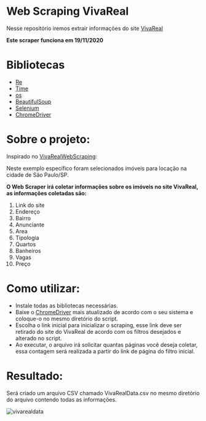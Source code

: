 # Web Scraping VivaReal

Nesse repositório iremos extrair informações do site [VivaReal](https://www.vivareal.com.br/)

**Este scraper funciona em 19/11/2020**

# Bibliotecas

- [Re](https://docs.python.org/3/library/re.html)
- [Time](https://docs.python.org/3/library/time.html)
- [os](https://docs.python.org/3/library/os.html)
- [BeautifulSoup](https://www.crummy.com/software/BeautifulSoup/bs4/doc/)
- [Selenium](https://selenium-python.readthedocs.io/)
- [ChromeDriver](https://chromedriver.chromium.org/downloads)

# Sobre o projeto:

Inspirado no [VivaRealWebScraping](https://github.com/luiseduardobr1/VivaRealWebScraping):

Neste exemplo específico foram selecionados imóveis para locação na cidade de São Paulo/SP.

**O Web Scraper irá coletar informações sobre os imóveis no site VivaReal, as informações coletadas são:**

1. Link do site
2. Endereço
3. Bairro
4. Anunciante
5. Area
6. Tipologia
7. Quartos
8. Banheiros
9. Vagas
10. Preço

# Como utilizar:

- Instale todas as bibliotecas necessárias.
- Baixe o [ChromeDriver](https://chromedriver.chromium.org/downloads) mais atualizado de acordo com o seu sistema e coloque-o no mesmo diretório do script.
- Escolha o link inicial para inicializar o scraping, esse link deve ser retirado do site do VivaReal de acordo com os filtros desejados e alterado no script.
- Ao executar, o arquivo irá solicitar quantas páginas você deseja coletar, essa contagem será realizada a partir do link de página do filtro inicial.

# Resultado:

Será criado um arquivo CSV chamado VivaRealData.csv no mesmo diretório do arquivo contendo todas as informações.

![vivarealdata](https://user-images.githubusercontent.com/72626638/99709393-e1a68f80-2a7d-11eb-96c9-1efd168a647b.png)
